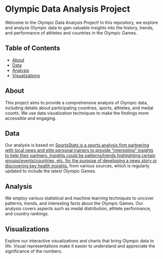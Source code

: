 # Olympic Data Analysis Project
Welcome to the Olympic Data Analysis Project! In this repository, we explore and analyze Olympic data to gain valuable insights into the history, trends, and performance of athletes and countries in the Olympic Games.

## Table of Contents

- [About](#about)
- [Data](#data)
- [Analysis](#analysis)
- [Visualizations](#visualizations)


## About

This project aims to provide a comprehensive analysis of Olympic data, including details about participating countries, sports, athletes, and medal counts. We use data visualization techniques to make the findings more accessible and engaging.

## Data

Our analysis is based on [SportsStats is a sports analysis firm partnering with local news and elite personal trainers to provide “interesting” insights to help their partners.  Insights could be patterns/trends highlighting certain groups/events/countries, etc. for the purpose of developing a news story or discovering key health insights.](https://www.dropbox.com/sh/0wqw8fmiwrzr8ef/AABQijjQM522INXX1FCdamzma?dl=0) from various sources, which is regularly updated to include the latest Olympic Games.

## Analysis

We employ various statistical and machine learning techniques to uncover patterns, trends, and interesting facts about the Olympic Games. Our analysis covers aspects such as medal distribution, athlete performance, and country rankings.

## Visualizations

Explore our interactive visualizations and charts that bring Olympic data to life. Visual representations make it easier to understand and appreciate the significance of the numbers.


